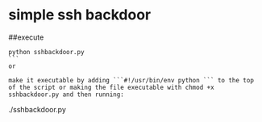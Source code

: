 # simple ssh backdoor 

##execute
``````
python sshbackdoor.py
```
or

make it executable by adding ```#!/usr/bin/env python ``` to the top of the script or making the file executable with chmod +x sshbackdoor.py and then running:

``````
./sshbackdoor.py
```

